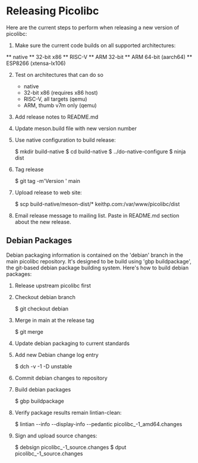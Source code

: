 # Releasing Picolibc

Here are the current steps to perform when releasing a new version of
picolibc:

 1. Make sure the current code builds on all supported architectures:

   ** native
   ** 32-bit x86
   ** RISC-V
   ** ARM 32-bit
   ** ARM 64-bit (aarch64)
   ** ESP8266 (xtensa-lx106)
 
 2. Test on architectures that can do so

    * native
    * 32-bit x86 (requires x86 host)
    * RISC-V, all targets (qemu)
    * ARM, thumb v7m only (qemu)

 3. Add release notes to README.md
 
 4. Update meson.build file with new version number

 5. Use native configuration to build release:

	$ mkdir build-native
	$ cd build-native
        $ ../do-native-configure
	$ ninja dist

 6. Tag release

	$ git tag -m'Version <version-number>' <version-number> main

 7. Upload release to web site:

	$ scp build-native/meson-dist/* keithp.com:/var/www/picolibc/dist

 8. Email release message to mailing list. Paste in README.md section
    about the new release.

## Debian Packages

Debian packaging information is contained on the 'debian' branch in
the main picolibc repository. It's designed to be build using 'gbp
buildpackage', the git-based debian package building system. Here's
how to build debian packages:

 1. Release upstream picolibc first

 2. Checkout debian branch

	$ git checkout debian

 3. Merge in main at the release tag

	$ git merge <release-tag>

 4. Update debian packaging to current standards

 5. Add new Debian change log entry

	$ dch -v <release>-1 -D unstable

 6. Commit debian changes to repository

 7. Build debian packages

	$ gbp buildpackage

 8. Verify package results remain lintian-clean:

	$ lintian --info --display-info --pedantic picolibc_<version>-1_amd64.changes

 9. Sign and upload source changes:

	$ debsign picolibc_<version>-1_source.changes
	$ dput picolibc_<version>-1_source.changes
